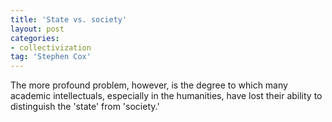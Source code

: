 ```yaml
---
title: 'State vs. society'
layout: post
categories:
- collectivization
tag: 'Stephen Cox'
---
```


The more profound problem, however, is the degree to which many academic intellectuals, especially in the humanities, have lost their ability to distinguish the 'state' from 'society.'